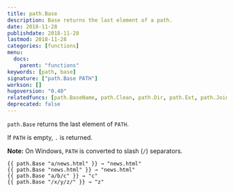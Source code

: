 ```yaml
---
title: path.Base
description: Base returns the last element of a path.
date: 2018-11-28
publishdate: 2018-11-28
lastmod: 2018-11-28
categories: [functions]
menu:
  docs:
    parent: "functions"
keywords: [path, base]
signature: ["path.Base PATH"]
workson: []
hugoversion: "0.40"
relatedfuncs: [path.BaseName, path.Clean, path.Dir, path.Ext, path.Join, path.Split]
deprecated: false
---
```


`path.Base` returns the last element of `PATH`.

If `PATH` is empty, `.` is returned.

**Note:** On Windows, `PATH` is converted to slash (`/`) separators.

```go-html-template
{{ path.Base "a/news.html" }} → "news.html"
{{ path.Base "news.html" }} → "news.html"
{{ path.Base "a/b/c" }} → "c"
{{ path.Base "/x/y/z/" }} → "z"
```

